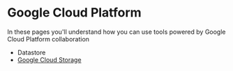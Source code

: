 # Google Cloud Platform

In these pages you'll understand how you can use tools powered by Google Cloud Platform collaboration

* Datastore
* [Google Cloud Storage](/EE5-Google-Cloud-Storage.md)



